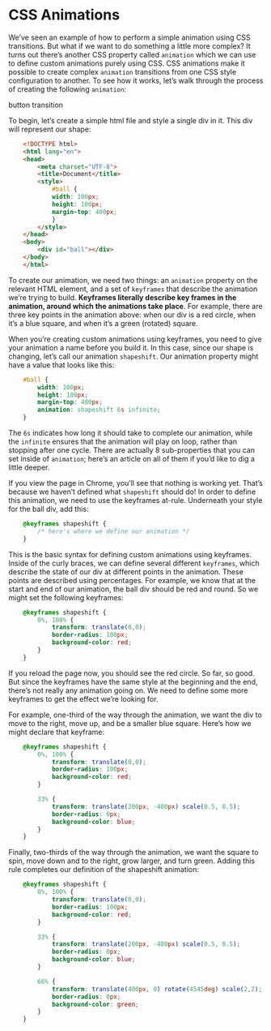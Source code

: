 # CSS Animations

We’ve seen an example of how to perform a simple animation using CSS transitions. But what if we want to do something a little more complex? It turns out there’s another CSS property called `animation` which we can use to define custom animations purely using CSS. CSS animations make it possible to create complex `animation` transitions from one CSS style configuration to another. To see how it works, let’s walk through the process of creating the following `animation`:

button transition

To begin, let’s create a simple html file and style a single div in it. This div will represent our shape:

```html
    <!DOCTYPE html>
    <html lang="en">
    <head>
        <meta charset="UTF-8">
        <title>Document</title>
        <style>
            #ball {
            width: 100px;
            height: 100px;
            margin-top: 400px;
            }
        </style>
    </head>
    <body>
        <div id="ball"></div>
    </body>
    </html>
```

To create our animation, we need two things: an `animation` property on the relevant HTML element, and a set of `keyframes` that describe the animation we’re trying to build. **Keyframes literally describe key frames in the animation, around which the animations take place**. For example, there are three key points in the animation above: when our div is a red circle, when it’s a blue square, and when it’s a green (rotated) square.

When you’re creating custom animations using keyframes, you need to give your animation a name before you build it. In this case, since our shape is changing, let’s call our animation `shapeshift`. Our animation property might have a value that looks like this:

```css
    #ball {
        width: 100px;
        height: 100px;
        margin-top: 400px;
        animation: shapeshift 6s infinite;
    }
```

The `6s` indicates how long it should take to complete our animation, while the `infinite` ensures that the animation will play on loop, rather than stopping after one cycle. There are actually 8 sub-properties that you can set inside of `animation`; here’s an article on all of them if you’d like to dig a little deeper.

If you view the page in Chrome, you’ll see that nothing is working yet. That’s because we haven’t defined what `shapeshift` should do! In order to define this animation, we need to use the keyframes at-rule. Underneath your style for the ball div, add this:

```css
    @keyframes shapeshift {
        /* here's where we define our animation */
    }
```

This is the basic syntax for defining custom animations using keyframes. Inside of the curly braces, we can define several different `keyframes`, which describe the state of our div at different points in the animation. These points are described using percentages. For example, we know that at the start and end of our animation, the ball div should be red and round. So we might set the following keyframes:

```css
    @keyframes shapeshift {
        0%, 100% {
            transform: translate(0,0);  
            border-radius: 100px;
            background-color: red;
        }
    }
```

If you reload the page now, you should see the red circle. So far, so good. But since the keyframes have the same style at the beginning and the end, there’s not really any animation going on. We need to define some more keyframes to get the effect we’re looking for.

For example, one-third of the way through the animation, we want the div to move to the right, move up, and be a smaller blue square. Here’s how we might declare that keyframe:

```css
    @keyframes shapeshift {
        0%, 100% {
            transform: translate(0,0);  
            border-radius: 100px;
            background-color: red;
        }

        33% {
            transform: translate(200px, -400px) scale(0.5, 0.5);
            border-radius: 0px;
            background-color: blue;
        }
    }
```

Finally, two-thirds of the way through the animation, we want the square to spin, move down and to the right, grow larger, and turn green. Adding this rule completes our definition of the shapeshift animation:

```css
    @keyframes shapeshift {
        0%, 100% {
            transform: translate(0,0);  
            border-radius: 100px;
            background-color: red;
        }

        33% {
            transform: translate(200px, -400px) scale(0.5, 0.5);
            border-radius: 0px;
            background-color: blue;
        }

        66% {
            transform: translate(400px, 0) rotate(4545deg) scale(2,2);
            border-radius: 0px;
            background-color: green;
        }
    }
```